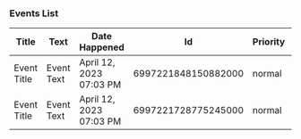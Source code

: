 ### Events List
|Title|Text|Date Happened|Id|Priority|Source|Tags|Is Aggregate|Host|Alert Type|
|---|---|---|---|---|---|---|---|---|---|
| Event Title | Event Text | April 12, 2023 07:03 PM | 6997221848150882000 | normal | dotnet | env:prod,environment:production12,environment:production13,region:east,source:dotnet,source:my_apps,test:123 | false | DESKTOP-IIQVPJ7 | info |
| Event Title | Event Text | April 12, 2023 07:03 PM | 6997221728775245000 | normal | dotnet | env:prod,environment:production12,environment:production13,region:east,source:dotnet,source:my_apps,test:123 | false | DESKTOP-IIQVPJ7 | info |
